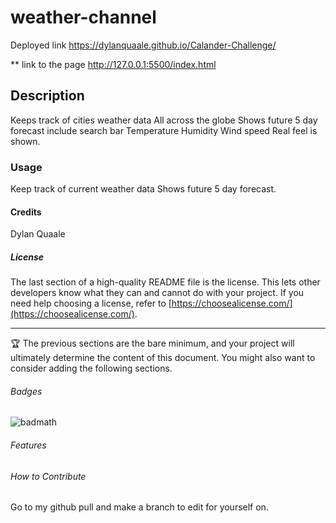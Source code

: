 # weather-channel

Deployed link
https://dylanquaale.github.io/Calander-Challenge/

\*\* link to the page
http://127.0.0.1:5500/index.html

## Description
Keeps track of cities weather data
All across the globe
Shows future 5 day forecast
include search bar
Temperature
Humidity 
Wind speed
Real feel is shown.

### Usage
Keep track of current weather data
Shows future 5 day forecast. 

#### Credits

Dylan Quaale

##### License

The last section of a high-quality README file is the license. This lets other developers know what they can and cannot do with your project. If you need help choosing a license, refer to [https://choosealicense.com/](https://choosealicense.com/).

---

🏆 The previous sections are the bare minimum, and your project will ultimately determine the content of this document. You might also want to consider adding the following sections.

###### Badges

![badmath](https://img.shields.io/github/languages/top/lernantino/badmath)

###### Features

###### How to Contribute

Go to my github pull and make a branch to edit for yourself on.
